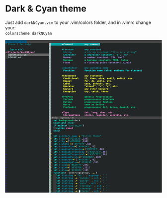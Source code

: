 # Dark & Cyan theme <br />
Just add `darkNCyan.vim` to your .vim/colors folder, and in .vimrc change your: <br />
`colorscheme darkNCyan`
<br />

![Screenshot of the theme](./assets/PictureForREADME.png?raw=true )

